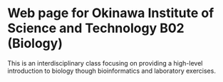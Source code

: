 # Web page for Okinawa Institute of Science and Technology B02 (Biology)

This is an interdisciplinary class focusing on providing a high-level introduction to biology though bioinformatics and laboratory exercises.
